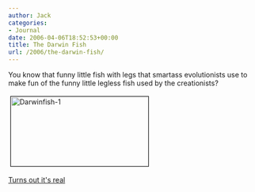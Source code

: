 ```yaml
---
author: Jack
categories:
- Journal
date: 2006-04-06T18:52:53+00:00
title: The Darwin Fish
url: /2006/the-darwin-fish/
---
```


You know that funny little fish with legs that smartass evolutionists use to make fun of the funny little legless fish used by the creationists? 


<img src="https://www.baty.net/files/2006/04/files/darwinfish.png" height="141" width="278" border="1" hspace="4" vspace="4" alt="Darwinfish-1" /> 

[Turns out it's real][1] 

[1]: <http://www.nature.com/news/2006/060403/full/060403-7.html>